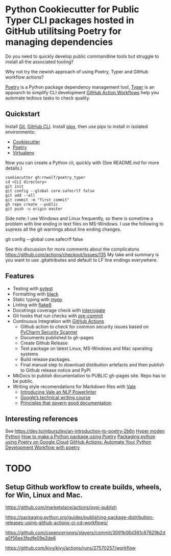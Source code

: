 # Python Cookiecutter for Public Typer CLI packages hosted in GitHub utilitsing Poetry for managing dependencies 

Do you need to quickly develop public commandline tools but struggle to install all the associated tooling?

Why not try the newish approach of using Poetry, Typer and GitHub workflow actions?

[Poetry](https://python-poetry.org/) is a Python package dependency management tool,
[Typer](https://pypi.org/project/typer/) is an appoarch to simplify CLI development
[GitHub Action Workflows](https://help.github.com/en/actions/configuring-and-managing-workflows/configuring-a-workflow) help you automate tedious tasks to check quality.


## Quickstart

Install [Git](https://git-scm.com/book/en/v2/Getting-Started-Installing-Git), [GitHub CLI](https://cli.github.com/).
Install [pipx](https://pipxproject.github.io/pipx/), then use pipx to install in isolated environments:
 - [Cookiecutter](https://cookiecutter.readthedocs.io/en/1.7.2/installation.html)
 - [Poetry](https://github.com/python-poetry/poetry/issues/677)
 - [Virtualenv](https://virtualenv.pypa.io/en/latest/installation.html)

Now you can create a Python cli, quickly with (See README.md for more details.)

```
cookiecutter gh:rnwolf/poetry_typer
cd <CLI directory>
git init
git config --global core.safecrlf false
git add --all
git commit -m "first commit"
gh repo create --public
git push -u origin master
```

Side note:  I use Windows and Linux frequently, so there is sometime a problem with line ending in text files on MS-Windows.
I use the following to supress all the git warnings about line ending changes.

git config --global core.safecrlf false

See this discussion for more comments about the complicatons https://github.com/actions/checkout/issues/135
My take and summary is you want to use .gitattributes and default to LF line endings everywhere.

## Features

- Testing with [pytest](https://docs.pytest.org/en/latest/)
- Formatting with [black](https://github.com/psf/black)
- Static typing with [mypy](http://mypy-lang.org/)
- Linting with [flake8](http://flake8.pycqa.org/en/latest/)
- Docstrings coverage check with [interrogate](https://pypi.org/project/interrogate/)
- Git hooks that run checks with [pre-commit](https://pre-commit.com/)
- Continuous Integration with [GitHub Actions](https://github.com/features/actions)
  - Github action to check for common security issues based on [PyCharm Security Scanner](https://github.com/marketplace/actions/pycharm-python-security-scanner)
  - Documents published to gh-pages
  - Create Github Release
  - Test package on latest Linux, MS-Windows and Mac operating systems
  - Build release packages.
  - Final manual step to download distibution artefacts and then publish to Github release notice and PyPI
- MkDocs to publish documentation to PUBLIC gh-pages site.  Repo has to be public.
- Writing style recomendations for Markdown files with [Vale](https://errata-ai.gitbook.io/vale/)
  - [Introducing Vale an NLP Powerlinter](https://medium.com/@jdkato/introducing-vale-an-nlp-powered-linter-for-prose-63c4de31be00)
  - [Google’s technical writing course](https://developers.google.com/tech-writing)
  - [Principles that govern good documentation](https://documentation.divio.com/)

## Interesting references

See https://dev.to/mburszley/an-introduction-to-poetry-2b6n
[Hyper moden Python](https://cjolowicz.github.io/posts/hypermodern-python-01-setup/)
[How to make a Python package using Poetry](https://dev.to/sivakon/python-poetry-35ec)
[Packaging python using Poetry on Google Cloud](https://dev.to/sivakon/packaging-python-using-poetry-on-google-cloud-l8d)
[GitHub Actions: Automate Your Python Development Workflow with poetry](https://dan.yeaw.me/)


# TODO

## Setup Github workflow to create builds, wheels, for Win, Linux and Mac.

https://github.com/marketplace/actions/pypi-publish

https://packaging.python.org/guides/publishing-package-distribution-releases-using-github-actions-ci-cd-workflows/

https://github.com/cspencerjones/xlayers/commit/3091b06d361c67629b2da0f56ee3fedfe09e2de6

https://github.com/kivy/kivy/actions/runs/27570257/workflow
